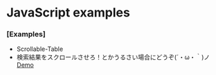 JavaScript examples
==========

### [Examples]
* Scrollable-Table
 * 検索結果をスクロールさせろ！とかうるさい場合にどうぞ(´・ω・｀)ノ[Demo](https://dl.dropboxusercontent.com/u/14922589/app/web/scrollable-table/index.html)
